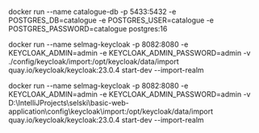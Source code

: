 docker run --name catalogue-db -p 5433:5432 -e POSTGRES_DB=catalogue -e POSTGRES_USER=catalogue -e POSTGRES_PASSWORD=catalogue postgres:16

docker run --name selmag-keycloak -p 8082:8080 -e KEYCLOAK_ADMIN=admin -e KEYCLOAK_ADMIN_PASSWORD=admin -v ./config/keycloak/import:/opt/keycloak/data/import quay.io/keycloak/keycloak:23.0.4 start-dev --import-realm

docker run --name selmag-keycloak -p 8082:8080 -e KEYCLOAK_ADMIN=admin -e KEYCLOAK_ADMIN_PASSWORD=admin -v D:\IntelliJProjects\selski\basic-web-application\config\keycloak\import:/opt/keycloak/data/import quay.io/keycloak/keycloak:23.0.4 start-dev --import-realm